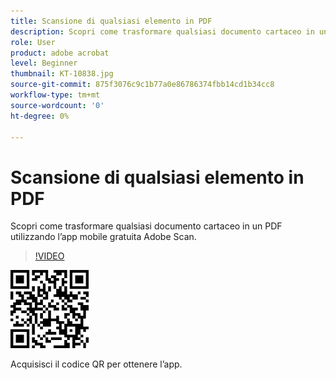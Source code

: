 ```yaml
---
title: Scansione di qualsiasi elemento in PDF
description: Scopri come trasformare qualsiasi documento cartaceo in un PDF utilizzando l’app mobile gratuita Adobe Scan
role: User
product: adobe acrobat
level: Beginner
thumbnail: KT-10838.jpg
source-git-commit: 875f3076c9c1b77a0e86786374fbb14cd1b34cc8
workflow-type: tm+mt
source-wordcount: '0'
ht-degree: 0%

---
```


# Scansione di qualsiasi elemento in PDF

Scopri come trasformare qualsiasi documento cartaceo in un PDF utilizzando l’app mobile gratuita Adobe Scan.

>[!VIDEO](https://video.tv.adobe.com/v/3409254?hidetitle=true)

![QR code](../assets/Scanqrcode.jpg)

Acquisisci il codice QR per ottenere l’app.